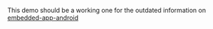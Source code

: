 This demo should be a working one for the outdated information on
[embedded-app-android](https://facebook.github.io/react-native/docs/embedded-app-android.html)
